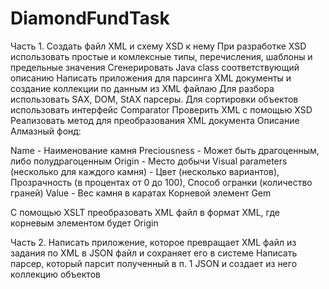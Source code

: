 # DiamondFundTask
Часть 1.
Создать файл XML и схему XSD к нему
При разработке XSD использовать простые и комлексные типы, перечисления, шаблоны и предельные значения
Сгенерировать Java class соответствующий описанию
Написать приложения для парсинга XML документы и создание коллекции по данным из XML файлаю Для разбора использовать SAX, DOM, StAX парсеры. Для сортировки объектов использовать интерфейс Comparator
Проверить XML с помощью XSD
Реализовать метод для преобразования XML документа
Описание Алмазный фонд:

Name - Наименование камня
Preciousness - Может быть драгоценным, либо полудрагоценным
Origin - Место добычи 
Visual parameters (несколько для каждого камня) - Цвет (несколько вариантов), Прозрачность (в процентах от 0 до 100), Способ огранки (количество граней)
Value - Вес камня в каратах
Корневой элемент Gem

С помощью XSLT преобразовать XML файл в формат XML, где корневым элементом будет Origin

Часть 2.
Написать приложение, которое превращает XML файл из задания по XML в JSON файл и сохраняет его в системе
Написать парсер, который парсит полученный в п. 1 JSON и создает из него коллекцию объектов
